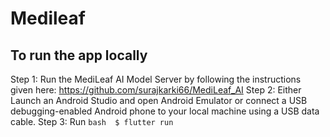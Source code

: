 # Medileaf

## To run the app locally
Step 1: Run the MediLeaf AI Model Server by following the instructions given here: https://github.com/surajkarki66/MediLeaf_AI
Step 2: Either Launch an Android Studio and open Android Emulator or connect a USB debugging-enabled Android phone to your local machine using a USB data cable.
Step 3: Run ```bash 
               $ flutter run
            ```
